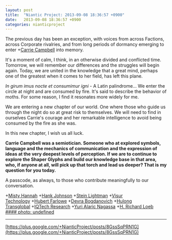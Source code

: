 ```yaml
---
layout: post
title:  "Niantic Project: 2013-09-08 18:36:57 +0900"
date:   2013-09-08 18:36:57 +0900
categories: nianticproject
---
```

The previous day has been an exception, with voices from across Factions, across Corporate rivalries, and from long periods of dormancy emerging to enter +[Carrie Campbell](https://plus.google.com/101180225942784917383 "") into memory.

It's a moment of calm, I think, in an otherwise divided and conflicted time. Tomorrow, we will remember our differences and the struggles will begin again. Today, we are united in the knowledge that a great mind, perhaps one of the greatest when it comes to her field, has left this plane.

*In girum imus nocte et consumimur igni* - A Latin palindrome... We enter the circle at night and are consumed by fire. It's said to describe the behavior of moths. For some reason, I find it resonates more widely for me.

We are entering a new chapter of our world. One where those who guide us through the night do so at great risk to themselves. We will need to find in ourselves Carrie's courage and her remarkable intelligence to avoid being consumed by the fire as she was.

In this new chapter, I wish us all luck.

**Carrie Campbell was a semiotician. Someone who at explored symbols, language and the mechanics of communication and the expression of ideas at the very deepest levels of perception. If we are to continue to explore the Shaper Glyphs and build our knowledge base in that area, who, if anyone at all, will pick up that torch and lead us deeper? That is my question for you today.**

A passcode, as always, to those who contribute meaningfully to our conversation. 

+[Misty Hannah](https://plus.google.com/104253779462149704457 "") +[Hank Johnson](https://plus.google.com/117792105926525258257 "") +[Stein Lightman](https://plus.google.com/115238965157544465033 "") +[Visur Technology](https://plus.google.com/115880454950193571355 "") +[Hubert Farlowe](https://plus.google.com/105931060527409787825 "") +[Devra Bogdanovich](https://plus.google.com/102598577258553073047 "") +[Hulong Transglobal](https://plus.google.com/107849663787965375687 "") +[IQTech Research](https://plus.google.com/108020987035258478791 "") +[Yuri Alaric Nagassa](https://plus.google.com/108841352205789260050 "") +[H. Richard Loeb](https://plus.google.com/117506125229608138804 "") 
[#### photo: undefined](https://lh5.googleusercontent.com/-PljboPisfQA/UixEMEphFYI/AAAAAAAAM-E/sqci300mdY4/Memoriam.png "")
- - -
[https://plus.google.com/+NianticProject/posts/8GssSqPRN1G](https://plus.google.com/+NianticProject/posts/8GssSqPRN1G)
